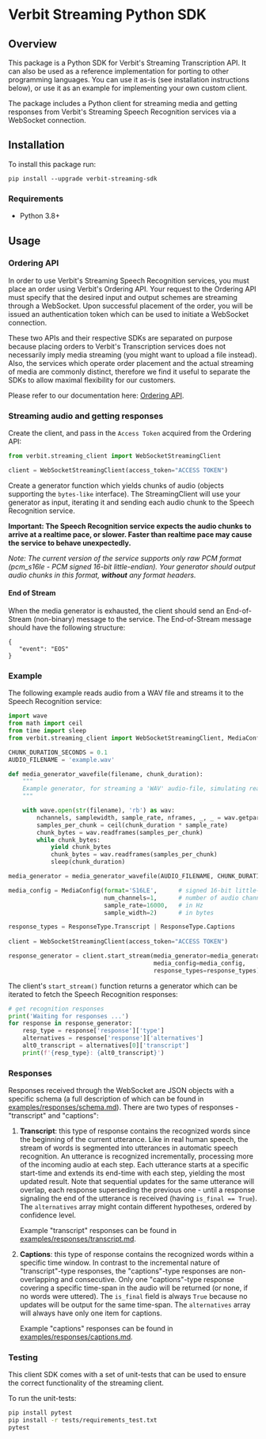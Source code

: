 # Verbit Streaming Python SDK

## Overview

This package is a Python SDK for Verbit's Streaming Transcription API.
It can also be used as a reference implementation for porting to other programming languages.
You can use it as-is (see installation instructions below), or use it as an example for implementing your own custom client.

The package includes a Python client for streaming media and getting responses from Verbit's Streaming Speech Recognition services via a WebSocket connection.

## Installation

To install this package run:

    pip install --upgrade verbit-streaming-sdk

### Requirements

- Python 3.8+

## Usage

### Ordering API
In order to use Verbit's Streaming Speech Recognition services, you must place an order using Verbit's Ordering API. Your request to the Ordering API must specify that the desired input and output schemes are streaming through a WebSocket. Upon successful placement of the order, you will be issued an authentication token which can be used to initiate a WebSocket connection.

These two APIs and their respective SDKs are separated on purpose because placing orders to Verbit's Transcription services does not necessarily imply media streaming (you might want to upload a file instead).
Also, the services which operate order placement and the actual streaming of media are commonly distinct, therefore we find it useful to separate the SDKs to allow maximal flexibility for our customers.

Please refer to our documentation here: [Ordering API](https://platform.verbit.co/api_docs).

### Streaming audio and getting responses

Create the client, and pass in the `Access Token` acquired from the Ordering API:

```python
from verbit.streaming_client import WebSocketStreamingClient

client = WebSocketStreamingClient(access_token="ACCESS TOKEN")
```

Create a generator function which yields chunks of audio (objects supporting the `bytes-like` interface).
The StreamingClient will use your generator as input, iterating it and sending each audio chunk to the Speech Recognition service.

**Important: The Speech Recognition service expects the audio chunks to arrive at a realtime pace, or slower. Faster than realtime pace may cause the service to behave unexpectedly.**

_Note:
The current version of the service supports only raw PCM format (pcm_s16le - PCM signed 16-bit little-endian).
Your generator should output audio chunks in this format, **without** any format headers._

#### End of Stream
When the media generator is exhausted, the client should send an End-of-Stream (non-binary) message to the service. 
The End-of-Stream message should have the following structure:
```
{
   "event": "EOS"
}
```

### Example

The following example reads audio from a WAV file and streams it to the Speech Recognition service:

```python
import wave
from math import ceil
from time import sleep
from verbit.streaming_client import WebSocketStreamingClient, MediaConfig, ResponseType

CHUNK_DURATION_SECONDS = 0.1
AUDIO_FILENAME = 'example.wav'

def media_generator_wavefile(filename, chunk_duration):
    """
    Example generator, for streaming a 'WAV' audio-file, simulating realtime playback-rate using sleep()
    """

    with wave.open(str(filename), 'rb') as wav:
        nchannels, samplewidth, sample_rate, nframes, _, _ = wav.getparams()
        samples_per_chunk = ceil(chunk_duration * sample_rate)
        chunk_bytes = wav.readframes(samples_per_chunk)
        while chunk_bytes:
            yield chunk_bytes
            chunk_bytes = wav.readframes(samples_per_chunk)
            sleep(chunk_duration)

media_generator = media_generator_wavefile(AUDIO_FILENAME, CHUNK_DURATION_SECONDS)

media_config = MediaConfig(format='S16LE',      # signed 16-bit little-endian PCM
                           num_channels=1,      # number of audio channels
                           sample_rate=16000,   # in Hz
                           sample_width=2)      # in bytes

response_types = ResponseType.Transcript | ResponseType.Captions
    
client = WebSocketStreamingClient(access_token="ACCESS TOKEN")

response_generator = client.start_stream(media_generator=media_generator,
                                         media_config=media_config,
                                         response_types=response_types)
```

The client's `start_stream()` function returns a generator which can be iterated to fetch the Speech Recognition responses:
```python
# get recognition responses
print('Waiting for responses ...')
for response in response_generator:
    resp_type = response['response']['type']
    alternatives = response['response']['alternatives']
    alt0_transcript = alternatives[0]['transcript']
    print(f'{resp_type}: {alt0_transcript}')
```


### Responses

Responses received through the WebSocket are JSON objects with a specific schema (a full description of which can be found in [examples/responses/schema.md](https://github.com/verbit-ai/verbit-streaming-python-sdk/blob/main/examples/responses/schema.md)).
There are two types of responses - "transcript" and "captions":

1. **Transcript**: this type of response contains the recognized words since the beginning of the current utterance. Like in real human speech, the stream of words is segmented into utterances in automatic speech recognition. An utterance is recognized incrementally, processing more of the incoming audio at each step. Each utterance starts at a specific start-time and extends its end-time with each step, yielding the most updated result.
Note that sequential updates for the same utterance will overlap, each response superseding the previous one - until a response signaling the end of the utterance is received (having `is_final == True`).
The `alternatives` array might contain different hypotheses, ordered by confidence level.

    Example "transcript" responses can be found in [examples/responses/transcript.md](https://github.com/verbit-ai/verbit-streaming-python-sdk/blob/main/examples/responses/transcript.md).


2. **Captions**: this type of response contains the recognized words within a specific time window. In contrast to the incremental nature of "transcript"-type responses, the "captions"-type responses are non-overlapping and consecutive. 
Only one "captions"-type response covering a specific time-span in the audio will be returned (or none, if no words were uttered).
The `is_final` field is always `True` because no updates will be output for the same time-span. The `alternatives` array will always have only one item for captions.

    Example "captions" responses can be found in [examples/responses/captions.md](https://github.com/verbit-ai/verbit-streaming-python-sdk/blob/main/examples/responses/captions.md).

### Testing
This client SDK comes with a set of unit-tests that can be used to ensure the correct functionality of the streaming client.

To run the unit-tests:
```bash
pip install pytest
pip install -r tests/requirements_test.txt
pytest
```
